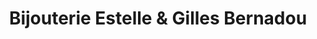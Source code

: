 ---
title: "Bijouterie Estelle & Gilles Bernadou"
url: /toulouse/bijouterie-estelle-und-gilles-bernadou/
shop: Schmuck
---